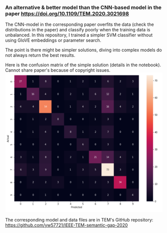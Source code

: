 ### An alternative & better model than the CNN-based model in the paper https://doi.org/10.1109/TEM.2020.3021698 

The CNN-model in the corresponding paper overfits the data (check the distributions in the paper) and classify poorly when the training data is unbalanced. In this repository, I trained a simpler SVM classifier without using GloVE embeddings or parameter search.

The point is there might be simpler solutions, diving into complex models do not always return the best results.

Here is the confusion matrix of the simple solution (details in the notebook). Cannot share paper's because of copyright issues.
![confusion matrix](https://github.com/SerhadS/alternative-solution/blob/main/github_alt_sol.PNG)


The corresponding model and data files are in TEM's GitHub repository: https://github.com/yw57721/IEEE-TEM-semantic-gap-2020
